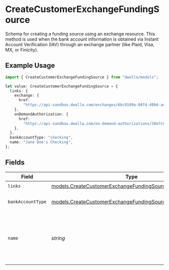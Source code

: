 # CreateCustomerExchangeFundingSource

Schema for creating a funding source using an exchange resource. This method is used when the bank account information is obtained via Instant Account Verification (IAV) through an exchange partner (like Plaid, Visa, MX, or Finicity).

## Example Usage

```typescript
import { CreateCustomerExchangeFundingSource } from "dwolla/models";

let value: CreateCustomerExchangeFundingSource = {
  links: {
    exchange: {
      href:
        "https://api-sandbox.dwolla.com/exchanges/6bc9109a-04fd-49b6-ace6-ca06fd282d65",
    },
    onDemandAuthorization: {
      href:
        "https://api-sandbox.dwolla.com/on-demand-authorizations/30e7c028-0bdf-e511-80de-0aa34a9b2388",
    },
  },
  bankAccountType: "checking",
  name: "Jane Doe's Checking",
};
```

## Fields

| Field                                                                                                                        | Type                                                                                                                         | Required                                                                                                                     | Description                                                                                                                  | Example                                                                                                                      |
| ---------------------------------------------------------------------------------------------------------------------------- | ---------------------------------------------------------------------------------------------------------------------------- | ---------------------------------------------------------------------------------------------------------------------------- | ---------------------------------------------------------------------------------------------------------------------------- | ---------------------------------------------------------------------------------------------------------------------------- |
| `links`                                                                                                                      | [models.CreateCustomerExchangeFundingSourceLinks](../models/createcustomerexchangefundingsourcelinks.md)                     | :heavy_check_mark:                                                                                                           | N/A                                                                                                                          |                                                                                                                              |
| `bankAccountType`                                                                                                            | [models.CreateCustomerExchangeFundingSourceBankAccountType](../models/createcustomerexchangefundingsourcebankaccounttype.md) | :heavy_check_mark:                                                                                                           | Type of bank account                                                                                                         | checking                                                                                                                     |
| `name`                                                                                                                       | *string*                                                                                                                     | :heavy_check_mark:                                                                                                           | Arbitrary nickname for the funding source. Must be 50 characters or less.                                                    | Jane Doe's Checking                                                                                                          |